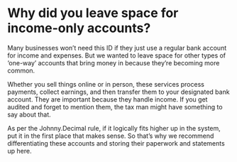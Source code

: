 # Why did you leave space for income-only accounts?

Many businesses won’t need this ID if they just use a regular bank account for income and expenses. But we wanted to leave space for other types of ‘one-way’ accounts that bring money in because they’re becoming more common.

Whether you sell things online or in person, these services process payments, collect earnings, and then transfer them to your designated bank account. They are important because they handle income. If you get audited and forget to mention them, the tax man might have something to say about that.

As per the Johnny.Decimal rule, if it logically fits higher up in the system, put it in the first place that makes sense. So that’s why we recommend differentiating these accounts and storing their paperwork and statements up here.

